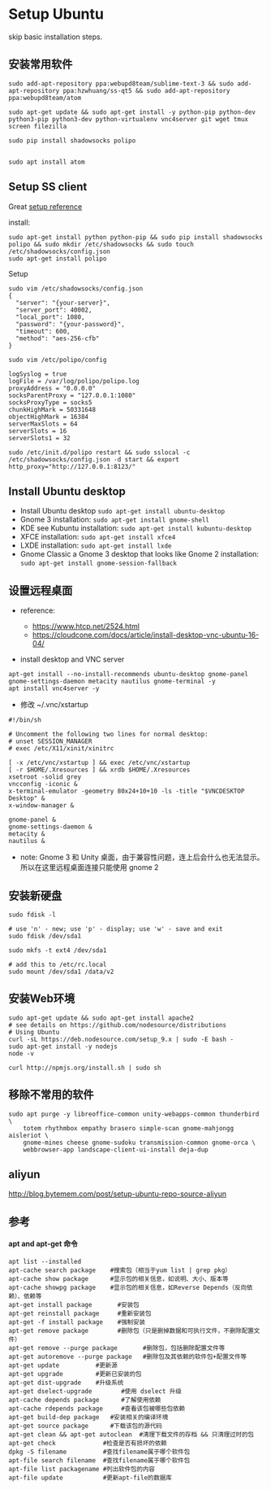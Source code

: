 ﻿# Setup Ubuntu #

skip basic installation steps.

## 安装常用软件

```
sudo add-apt-repository ppa:webupd8team/sublime-text-3 && sudo add-apt-repository ppa:hzwhuang/ss-qt5 && sudo add-apt-repository ppa:webupd8team/atom

sudo apt-get update && sudo apt-get install -y python-pip python-dev python3-pip python3-dev python-virtualenv vnc4server git wget tmux screen filezilla

sudo pip install shadowsocks polipo 


sudo apt install atom
```

## Setup SS client
Great [setup reference](https://jingsam.github.io/2016/05/08/setup-shadowsocks-http-proxy-on-ubuntu-server.html)

install:

```
sudo apt-get install python python-pip && sudo pip install shadowsocks polipo && sudo mkdir /etc/shadowsocks && sudo touch /etc/shadowsocks/config.json
sudo apt-get install polipo
```

Setup
```
sudo vim /etc/shadowsocks/config.json
{
  "server": "{your-server}",
  "server_port": 40002,
  "local_port": 1080,
  "password": "{your-password}",
  "timeout": 600,
  "method": "aes-256-cfb"
}

sudo vim /etc/polipo/config

logSyslog = true
logFile = /var/log/polipo/polipo.log
proxyAddress = "0.0.0.0"
socksParentProxy = "127.0.0.1:1080"
socksProxyType = socks5
chunkHighMark = 50331648
objectHighMark = 16384
serverMaxSlots = 64
serverSlots = 16
serverSlots1 = 32

sudo /etc/init.d/polipo restart && sudo sslocal -c /etc/shadowsocks/config.json -d start && export http_proxy="http://127.0.0.1:8123/"
```

## Install Ubuntu desktop

- Install Ubuntu desktop ```sudo apt-get install ubuntu-desktop```
- Gnome 3 installation: ```sudo apt-get install gnome-shell```
- KDE see Kubuntu installation: ```sudo apt-get install kubuntu-desktop```
- XFCE installation: ```sudo apt-get install xfce4```
- LXDE installation: ```sudo apt-get install lxde```
- Gnome Classic a Gnome 3 desktop that looks like Gnome 2 installation: ```sudo apt-get install gnome-session-fallback```


## 设置远程桌面

- reference:  
    - https://www.htcp.net/2524.html
    - https://cloudcone.com/docs/article/install-desktop-vnc-ubuntu-16-04/

- install desktop and VNC server

```
apt-get install --no-install-recommends ubuntu-desktop gnome-panel gnome-settings-daemon metacity nautilus gnome-terminal -y
apt install vnc4server -y
```

- 修改 ~/.vnc/xstartup

```
#!/bin/sh
 
# Uncomment the following two lines for normal desktop:
# unset SESSION_MANAGER
# exec /etc/X11/xinit/xinitrc
 
[ -x /etc/vnc/xstartup ] && exec /etc/vnc/xstartup
[ -r $HOME/.Xresources ] && xrdb $HOME/.Xresources
xsetroot -solid grey 
vncconfig -iconic &
x-terminal-emulator -geometry 80x24+10+10 -ls -title "$VNCDESKTOP Desktop" &
x-window-manager &
        
gnome-panel &
gnome-settings-daemon &
metacity &
nautilus &
```

- note: Gnome 3 和 Unity 桌面，由于兼容性问题，连上后会什么也无法显示。所以在这里远程桌面连接只能使用 gnome 2

## 安装新硬盘

```
sudo fdisk -l

# use 'n' - new; use 'p' - display; use 'w' - save and exit
sudo fdisk /dev/sda1

sudo mkfs -t ext4 /dev/sda1

# add this to /etc/rc.local
sudo mount /dev/sda1 /data/v2
```


## 安装Web环境

```
sudo apt-get update && sudo apt-get install apache2
# see details on https://github.com/nodesource/distributions
# Using Ubuntu
curl -sL https://deb.nodesource.com/setup_9.x | sudo -E bash -
sudo apt-get install -y nodejs 
node -v 

curl http://npmjs.org/install.sh | sudo sh
```

## 移除不常用的软件

```
sudo apt purge -y libreoffice-common unity-webapps-common thunderbird \
    totem rhythmbox empathy brasero simple-scan gnome-mahjongg aisleriot \
    gnome-mines cheese gnome-sudoku transmission-common gnome-orca \
    webbrowser-app landscape-client-ui-install deja-dup
```


## aliyun 


http://blog.bytemem.com/post/setup-ubuntu-repo-source-aliyun

## 参考


#### apt and apt-get 命令

```
apt list --installed
apt-cache search package    #搜索包（相当于yum list | grep pkg）
apt-cache show package      #显示包的相关信息，如说明、大小、版本等
apt-cache showpg package    #显示包的相关信息，如Reverse Depends（反向依赖）、依赖等
apt-get install package       #安装包
apt-get reinstall package     #重新安装包
apt-get -f install package    #强制安装
apt-get remove package        #删除包（只是删掉数据和可执行文件，不删除配置文件）
apt-get remove --purge package       #删除包，包括删除配置文件等
apt-get autoremove --purge package   #删除包及其依赖的软件包+配置文件等
apt-get update          #更新源
apt-get upgrade         #更新已安装的包
apt-get dist-upgrade    #升级系统
apt-get dselect-upgrade        #使用 dselect 升级
apt-cache depends package      #了解使用依赖
apt-cache rdepends package     #查看该包被哪些包依赖
apt-get build-dep package   #安装相关的编译环境
apt-get source package      #下载该包的源代码
apt-get clean && apt-get autoclean  #清理下载文件的存档 && 只清理过时的包
apt-get check             #检查是否有损坏的依赖
dpkg -S filename          #查找filename属于哪个软件包
apt-file search filename  #查找filename属于哪个软件包
apt-file list packagename #列出软件包的内容
apt-file update           #更新apt-file的数据库
```
